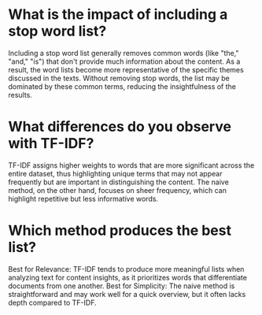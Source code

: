 # What is the impact of including a stop word list?
Including a stop word list generally removes common words (like "the," "and," "is") that don't provide much information about the content. As a result, the word lists become more representative of the specific themes discussed in the texts.
Without removing stop words, the list may be dominated by these common terms, reducing the insightfulness of the results.

# What differences do you observe with TF-IDF?
TF-IDF assigns higher weights to words that are more significant across the entire dataset, thus highlighting unique terms that may not appear frequently but are important in distinguishing the content.
The naive method, on the other hand, focuses on sheer frequency, which can highlight repetitive but less informative words.

# Which method produces the best list?
Best for Relevance: TF-IDF tends to produce more meaningful lists when analyzing text for content insights, as it prioritizes words that differentiate documents from one another.
Best for Simplicity: The naive method is straightforward and may work well for a quick overview, but it often lacks depth compared to TF-IDF.